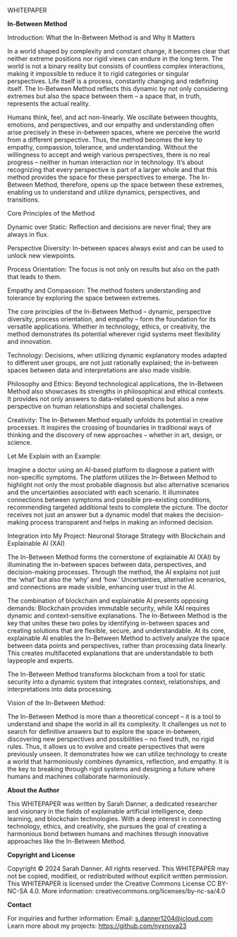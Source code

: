 WHITEPAPER



**In-Between Method**



Introduction: What the In-Between Method is and Why It Matters


In a world shaped by complexity and constant change, it becomes clear that neither extreme positions 
nor rigid views can endure in the long term.
The world is not a binary reality but consists of countless complex interactions, making it impossible
 to reduce it to rigid categories or singular perspectives.
Life itself is a process, constantly changing and redefining itself. 
The In-Between Method reflects this dynamic by not only considering extremes but also the space between 
them – a space that, in truth, represents the actual reality.

Humans think, feel, and act non-linearly.
We oscillate between thoughts, emotions, and perspectives, and our empathy and understanding often arise 
precisely in these in-between spaces, where we perceive the world from a different perspective.
Thus, the method becomes the key to empathy, compassion, tolerance, and understanding.
Without the willingness to accept and weigh various perspectives, there is no real progress – neither in 
human interaction nor in technology.
It’s about recognizing that every perspective is part of a larger whole and that this method provides the 
space for these perspectives to emerge.
The In-Between Method, therefore, opens up the space between these extremes, enabling us to understand and 
utilize dynamics, perspectives, and transitions.



Core Principles of the Method


Dynamic over Static:
Reflection and decisions are never final; they are always in flux.

Perspective Diversity:
In-between spaces always exist and can be used to unlock new viewpoints.

Process Orientation:
The focus is not only on results but also on the path that leads to them.

Empathy and Compassion:
The method fosters understanding and tolerance by exploring the space between extremes.


The core principles of the In-Between Method – dynamic, perspective diversity, process orientation, and 
empathy – form the foundation for its versatile applications.
Whether in technology, ethics, or creativity, the method demonstrates its potential wherever rigid systems 
meet flexibility and innovation.


Technology:
Decisions, when utilizing dynamic explanatory modes adapted to different user groups, are not just 
rationally explained; the in-between spaces between data and interpretations are also made visible.

Philosophy and Ethics:
Beyond technological applications, the In-Between Method also showcases its strengths in philosophical and 
ethical contexts.
It provides not only answers to data-related questions but also a new perspective on human relationships 
and societal challenges.

Creativity:
The In-Between Method equally unfolds its potential in creative processes.
It inspires the crossing of boundaries in traditional ways of thinking and the discovery of new approaches 
– whether in art, design, or science.


Let Me Explain with an Example:


Imagine a doctor using an AI-based platform to diagnose a patient with non-specific symptoms.
The platform utilizes the In-Between Method to highlight not only the most probable diagnosis but also 
alternative scenarios and the uncertainties associated with each scenario.
It illuminates connections between symptoms and possible pre-existing conditions, recommending targeted 
additional tests to complete the picture.
The doctor receives not just an answer but a dynamic model that makes the decision-making process 
transparent and helps in making an informed decision.



Integration into My Project: Neuronal Storage Strategy with Blockchain and Explainable AI (XAI)


The In-Between Method forms the cornerstone of explainable AI (XAI) by illuminating the in-between spaces 
between data, perspectives, and decision-making processes.
Through the method, the AI explains not just the ‘what’ but also the ‘why’ and ‘how.’
Uncertainties, alternative scenarios, and connections are made visible, enhancing user trust in the AI.

The combination of blockchain and explainable AI presents opposing demands:
Blockchain provides immutable security, while XAI requires dynamic and context-sensitive explanations.
The In-Between Method is the key that unites these two poles by identifying in-between spaces and creating 
solutions that are flexible, secure, and understandable.
At its core, explainable AI enables the In-Between Method to actively analyze the space between data points 
and perspectives, rather than processing data linearly.
This creates multifaceted explanations that are understandable to both laypeople and experts.

The In-Between Method transforms blockchain from a tool for static security into a dynamic system that 
integrates context, relationships, and interpretations into data processing.



Vision of the In-Between Method:


The In-Between Method is more than a theoretical concept – it is a tool to understand and shape the world 
in all its complexity.
It challenges us not to search for definitive answers but to explore the space in-between, discovering new 
perspectives and possibilities – no fixed truth, no rigid rules.
Thus, it allows us to evolve and create perspectives that were previously unseen.
It demonstrates how we can utilize technology to create a world that harmoniously combines dynamics, 
reflection, and empathy.
It is the key to breaking through rigid systems and designing a future where humans and machines 
collaborate harmoniously.





**About the Author**

This WHITEPAPER was written by Sarah Danner, a dedicated researcher and visionary in the fields of explainable artificial intelligence, deep learning, and blockchain technologies.
With a deep interest in connecting technology, ethics, and creativity, she pursues the goal of creating a harmonious bond between humans and machines through innovative approaches like the In-Between Method.

**Copyright and License**

Copyright © 2024 Sarah Danner. All rights reserved.
This WHITEPAPER may not be copied, modified, or redistributed without explicit written permission.
This WHITEPAPER is licensed under the Creative Commons License CC BY-NC-SA 4.0.
More information: creativecommons.org/licenses/by-nc-sa/4.0

**Contact**

For inquiries and further information:
Email: s.danner1204@icloud.com
Learn more about my projects: https://github.com/nyxnova23
